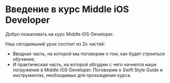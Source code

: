 # Введение в курс Middle iOS Developer

Добро пожаловать на курс Middle iOS-Developer. 

Наш сегодняшний урок состоит из 2х частей: 

- Вводная часть, на которой мы поговорим о том, как будет строиться обучение;
- И практическая часть, на которой обсудим с чего начнется наше погружение в Middle iOS-Developer. Поговорим о Swift Style Guide и инструментах, необходимых для прохождения курса.

